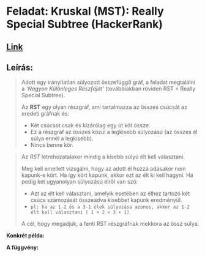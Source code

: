 # Feladat: Kruskal (MST): Really Special Subtree (HackerRank)

## [Link](https://www.hackerrank.com/challenges/kruskalmstrsub/problem?isFullScreen=true)

## Leírás:
> Adott egy irányítatlan súlyozott összefüggő gráf, a feladat megtalálni a *'Nagyon Különleges Részfáját'* (továbbiakban röviden RST = Really Special Subtree).
> 
> Az **RST** egy olyan részgráf, ami tartalmazza az összes csúcsát az eredeti gráfnak és:
>
> * Két csúcsot csak és kizárólag egy út köt össze.
> * Ez a részgráf az összes közül a legkisebb súlyozású (az összes él súlya ennél a legkisebb).
> * Nincs benne kör.
>

> Az *RST* létrehozatalakor mindig a kisebb súlyú élt kell választani.
> 
> Meg kell emellett vizsgálni, hogy az adott él hozzá adásakor nem kapunk-e kört. Ha így kört kapunk, akkor ezt az élt ki kell hagyni.
> Ha pedig két ugyanolyan súlyozású élről van szó:
>
> * Azt az élt kell választani, amelyik esetében az élhez tartozó két csúcs számozását összeadva kisebbet kapunk eredményül.
> * `pl: ha az 1-2 és a 3-1 élek súlyozása azonos, akkor az 1-2 élt kell választani ( 1 + 2 < 3 + 1)`
>
> A cél, hogy megadjuk, a fenti RST részgráfnak mekkora az össz súlya.

**Konkrét példa:**
> 
>

**A függvény:**
> 

